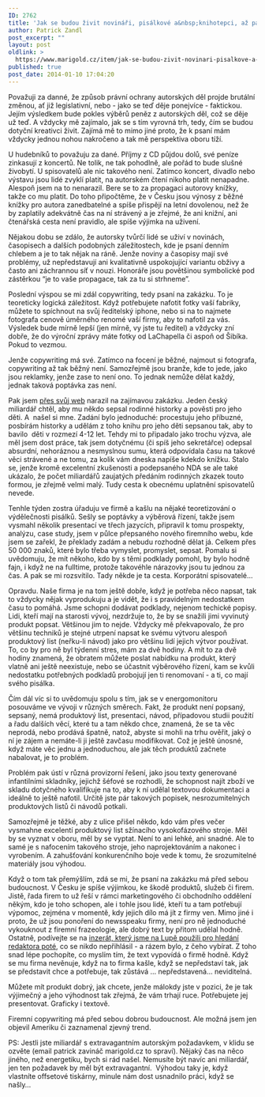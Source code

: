 ```yaml
---
ID: 2762
title: 'Jak se budou živit novináři, pisálkové a&nbsp;knihotepci, až padne zákon'
author: Patrick Zandl
post_excerpt: ""
layout: post
oldlink: >
  https://www.marigold.cz/item/jak-se-budou-zivit-novinari-pisalkove-a-knihotepci-az-padne-zakon
published: true
post_date: 2014-01-10 17:04:20
---
```

<p>Považuji za danné, že způsob právní ochrany autorských děl projde brutální změnou, ať již legislativní, nebo - jako se teď děje ponejvíce - faktickou. Jejím výsledkem bude pokles výběrů peněz z autorských děl, což se děje už teď. A vždycky mě zajímalo, jak se s tím vyrovná trh, tedy, čím se budou dotyční kreativci živit. Zajímá mě to mimo jiné proto, že k psaní mám vždycky jednou nohou nakročeno a tak mě perspektiva oboru tíží.</p>

<p>U hudebníků to považuju za dané. Příjmy z CD půjdou dolů, své peníze zinkasují z koncertů. Ne tolik, ne tak pohodlně, ale pořád to bude slušné živobytí. U spisovatelů ale nic takového není. Zatímco koncert, divadlo nebo výstavu jsou lidé zvyklí platit, na autorském čtení nikoho platit nenapadne. Alespoň jsem na to nenarazil. Bere se to za propagaci autorovy knížky, takže co mu platit. Do toho připočtěme, že v Česku jsou výnosy z běžné knížky pro autora zanedbatelné a spíše přispějí na letní dovolenou, než že by zaplatily adekvátně čas na ní strávený a je zřejmé, že ani knižní, ani čtenářská cesta není pravidlo, ale spíše výjimka na uživení. </p>
<p>Nějakou dobu se zdálo, že autorsky tvůrčí lidé se uživí v novinách, časopisech a dalších podobných záležitostech, kde je psaní denním chlebem a je to tak nějak na ráně. Jenže noviny a časopisy mají své problémy, už nepředstavují ani kvalitativně uspokojující variantu obživy a často ani záchrannou síť v nouzi. Honoráře jsou povětšinou symbolické pod zástěrkou “je to vaše propagace, tak za tu si strhneme”. </p>
<p>Poslední výspou se mi zdál copywriting, tedy psaní na zakázku. To je teoreticky logická záležitost. Když potřebujete nafotit fotky vaší fabriky, můžete to spíchnout na svůj ředitelský iphone, nebo si na to najmete fotografa cenově úměrného renomé vaší firmy, aby to nafotil za vás. Výsledek bude mírně lepší (jen mírně, vy jste tu ředitel) a vždycky zní dobře, že do výroční zprávy máte fotky od LaChapella či aspoň od Šibíka. Pokud to vezmou. </p>
<p>Jenže copywriting má své. Zatímco na focení je běžné, najmout si fotografa, copywriting až tak běžný není. Samozřejmě jsou branže, kde to jede, jako jsou reklamky, jenže zase to není ono. To jednak nemůže dělat každý, jednak taková poptávka zas není. </p>
<p>Pak jsem <a href="http://www.zandl.cz/ghostwriting-a-ghostwriter/">přes svůj web</a> narazil na zajímavou zakázku. Jeden český miliardář chtěl, aby mu někdo sepsal rodinné historky a pověsti pro jeho děti. A  našel si mne. Zadání bylo jednoduché: procestuju jeho příbuzné, posbírám historky a udělám z toho knihu pro jeho děti sepsanou tak, aby to bavilo  děti v rozmezí 4-12 let. Tehdy mi to připadalo jako trochu výzva, ale měl jsem dost práce, tak jsem dotyčnému (či spíš jeho sekretářce) odepsal absurdní, nehoráznou a nesmyslnou sumu, která odpovídala času na takové věci strávené a ne tomu, za kolik vám dneska napíše kdekdo knížku. Stalo se, jenže kromě excelentní zkušenosti a podepsaného NDA se ale také ukázalo, že počet miliardářů zaujatých předáním rodinných zkazek touto formou, je zřejmě velmi malý. Tudy cesta k obecnému uplatnění spisovatelů nevede. </p>
<p>Tenhle týden zostra úřaduju ve firmě a kašlu na nějaké teoretizování o výdělečnosti pisálků. Sešly se poptávky a výběrová řízení, takže jsem vysmahl několik presentací ve třech jazycích, připravil k tomu prospekty, analýzu, case study, jsem v půlce přepsaného nového firemního webu, kde jsem se zařekl, že překlady zadám a nebudu rozhodně dělat já. Celkem přes 50 000 znaků, které bylo třeba vymyslet, promyslet, sepsat. Pomalu si uvědomuju, že mít někoho, kdo by s těmi podklady pomohl, by bylo hodně fajn, i když ne na fulltime, protože takovéhle nárazovky jsou tu jednou za čas. A pak se mi rozsvítilo. Tady někde je ta cesta. Korporátní spisovatelé...</p>
<p>Opravdu. Naše firma je na tom ještě dobře, když je potřeba něco napsat, tak to vždycky nějak vyprodukuju a je vidět, že i s pravidelným nedostatkem času to pomáhá. Jsme schopni dodávat podklady, nejenom techické popisy. Lidi, kteří mají na starosti vývoj, nezdržuje to, že by se snažili jimi vyvinutý produkt popsat. Většinou jim to nejde. Vždycky mě překvapovalo, že pro většinu techniků je stejné utrpení napsat ke svému výtvoru alespoň produktový list (neřku-li návod) jako pro většinu lidí jejich výtvor používat. To, co by pro ně byl týdenní stres, mám za dvě hodiny. A mít to za dvě hodiny znamená, že obratem můžete poslat nabídku na produkt, který vlatně ani ještě neexistuje, nebo se účastnit výběrového řízení, kam se kvůli nedostatku potřebných podkladů probojují jen ti renomovaní - a ti, co mají svého pisálka. </p>
<p>Čím dál víc si to uvědomuju spolu s tím, jak se v energomonitoru posouváme ve vývoji v různých směrech. Fakt, že produkt není popsaný, sepsaný, nemá produktový list, presentaci, návod, případovou studii použití a řadu dalších věcí, které tu a tam někdo chce, znamená, že se ta věc neprodá, nebo prodává špatně, natož, abyste si mohli na trhu ověřit, jaký o ní je zájem a nemáte-li ji ještě zavčasu modifikovat. Což je ještě únosné, když máte věc jednu a jednoduchou, ale jak těch produktů začnete nabalovat, je to problém. </p>
<p>Problém pak ústí v různá provizorní řešení, jako jsou texty generované infantilními skladníky, jejichž šéfové se rozhodli, že schopnost najít zboží ve skladu dotyčného kvalifikuje na to, aby k ní udělal textovou dokumentaci a ideálně to ještě nafotil. Určitě jste pár takových popisek, nesrozumitelných produktových listů či návodů potkali. </p>
<p>Samozřejmě je těžké, aby z ulice přišel někdo, kdo vám přes večer vysmahne excelentí produktový list sžínacího vysokofázového stroje. Měl by se vyznat v oboru, měl by se vyptat. Není to ani lehké, ani snadné. Ale to samé je s nafocením takového stroje, jeho naprojektováním a nakonec i vyrobením. A zahušťování konkurenčního boje vede k tomu, že srozumitelné materiály jsou výhodou. </p>
<p>Když o tom tak přemýšlím, zdá se mi, že psaní na zakázku má před sebou budoucnost. V Česku je spíše výjimkou, ke škodě produktů, služeb či firem. Jistě, řada firem to už řeší v rámci marketingového či obchodního oddělení někým, kdo je toho schopen, ale i tohle jsou lidé, kteří tu a tam potřebují výpomoc, zejména v momentě, kdy jejich dílo má jít z firmy ven. Mimo jiné i proto, že už jsou ponoření do newsspeaku firmy, není pro ně jednoduché vykouknout z firemní frazeologie, ale dobrý text by přitom udělal hodně. Ostatně, podívejte se na <a href="http://www.lupa.cz/clanky/lupa-hleda-redaktora-autora/">inzerát, který jsme na Lupě použili pro hledání redaktora poté</a>, co se nikdo nepřihlásil - a rázem bylo, z čeho vybírat. Z toho snad lépe pochopíte, co myslím tím, že text vypovídá o firmě hodně. Když se mu firma nevěnuje, když na to firma kašle, když se nepředstaví tak, jak se představit chce a potřebuje, tak zůstává … nepředstavená… neviditelná. </p>
<p>Můžete mít produkt dobrý, jak chcete, jenže málokdy jste v pozici, že je tak výjimečný a jeho výhodnost tak zřejmá, že vám trhají ruce. Potřebujete jej presentovat. Graficky i textově. </p>
<p>Firemní copywriting má před sebou dobrou budoucnost. Ale možná jsem jen objevil Ameriku či zaznamenal zjevný trend. </p>
<p>PS: Jestli jste miliardář s extravagantním autorským požadavkem, v klidu se ozvěte (email patrick zavináč marigold.cz to spraví). Nějaký čas na něco jiného, než energetiku, bych si rád našel. Nemusíte být navíc ani miliardář, jen ten požadavek by měl být extravagantní.  Výhodou taky je, když vlastníte offsetové tiskárny, minule nám dost usnadnilo práci, když se našly… </p>